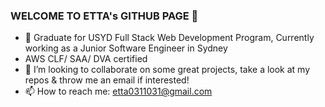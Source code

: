 ### WELCOME TO ETTA's GITHUB PAGE 👋

- 🔭 Graduate for USYD Full Stack Web Development Program, Currently working as a Junior Software Engineer in Sydney
- AWS CLF/ SAA/ DVA certified
- 👯 I’m looking to collaborate on some great projects, take a look at my repos & throw me an email if interested!
- 📫 How to reach me: etta0311031@gmail.com
